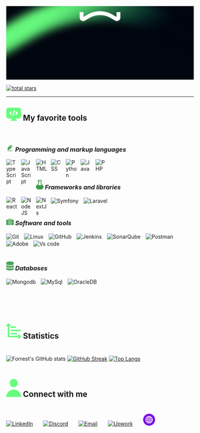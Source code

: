 <img src="./icons/wassim.gif" align="center" alt="wassim">

<br>

<!-- <p>TODO : my description</p> -->


<p align="left">
      <a href="https://github.com/wassim249?tab=repositories&sort=stargazers">
         <img alt="total stars" title="Total stars on GitHub" src="https://custom-icon-badges.demolab.com/github/stars/wassim249?color=68FC7F&style=for-the-badge&labelColor=68FC7F&logo=star"/></a>
</p>

---

## <img align="bottom" src="./icons/favorite.svg"  alt="favorite tools" width="40px" /> **My favorite tools**
<br>

### <img align="bottom" src="./icons/programming.svg"  alt="favorite tools" width="20px" /> _Programming and markup languages_
<p>
<img align="left" alt="TypeScript" width="30px" style="padding-right:10px;" src="https://cdn.jsdelivr.net/gh/devicons/devicon/icons/typescript/typescript-plain.svg" />
<img align="left" alt="JavaScript" width="30px" style="padding-right:10px;" src="https://cdn.jsdelivr.net/gh/devicons/devicon/icons/javascript/javascript-plain.svg" />
<img align="left" alt="HTML" width="30px" style="padding-right:10px;" src="https://cdn.jsdelivr.net/gh/devicons/devicon/icons/html5/html5-plain.svg" />
<img align="left" alt="CSS" width="30px" style="padding-right:10px;" src="https://cdn.jsdelivr.net/gh/devicons/devicon/icons/css3/css3-plain.svg" />
<img align="left" alt="Python" width="30px" style="padding-right:10px;" src="https://cdn.jsdelivr.net/gh/devicons/devicon/icons/python/python-plain.svg" />
<img align="left" alt="Java" width="30px" style="padding-right:10px;" src="https://cdn.jsdelivr.net/gh/devicons/devicon/icons/java/java-original.svg"/>
<img align="left" alt="PHP" width="30px" style="padding-right:10px;" src="https://external-content.duckduckgo.com/iu/?u=http%3A%2F%2Fpngimg.com%2Fuploads%2Fphp%2Fphp_PNG18.png&f=1&nofb=1&ipt=b246fb72e4d78b7d8ef05320c1826f444d7f1a6b2bf3bc63e4591eff5aa1b210&ipo=images" />
</p>
<br>

#
### <img align="bottom" src="./icons/frameworks.svg"  alt="favorite tools" width="20px" /> _Frameworks and libraries_
<p>
<img align="left" alt="React" width="30px" style="padding-right:10px;" src="https://cdn.jsdelivr.net/gh/devicons/devicon/icons/react/react-original.svg" />
<img align="left" alt="NodeJS" width="30px" style="padding-right:10px;" src="https://cdn.jsdelivr.net/gh/devicons/devicon/icons/nodejs/nodejs-original.svg" />
<img align="left" alt="NextJs" width="30px" style="padding-right:10px;" src="https://external-content.duckduckgo.com/iu/?u=https%3A%2F%2Fpluspng.com%2Fimg-png%2Fnext-logo-png-build-a-universal-javascript-app-with-next-js-280.png&f=1&nofb=1&ipt=a28f9935c34ca540ddb1f7d67732159d4c59dcacbf024c8b4d6bce45775afcba&ipo=images"/>
<img align="center" alt="Symfony" width="30px" style="padding-right:10px;" src="https://external-content.duckduckgo.com/iu/?u=https%3A%2F%2Fsymfony.com%2Flogos%2Fsymfony_white_03.png&f=1&nofb=1&ipt=1b0f8743e6f3b6998ab8641ab1441258c506a10459df0cf04c10672adbcaa217&ipo=images"/>
<img align="center" alt="Laravel" width="30px" style="padding-right:10px;" src="https://external-content.duckduckgo.com/iu/?u=https%3A%2F%2Flogodix.com%2Flogo%2F2150926.png&f=1&nofb=1&ipt=6c0e614787d286489263332d4523bedad1a3275ca6a6ef17f136b4178acfe0e4&ipo=images"/>
</p>


#
### <img align="bottom" src="./icons/tools.svg"  alt="favorite tools" width="20px" /> _Software and tools_
<p>
<img align="center" alt="Git" width="30px" style="padding-right:10px;" src="https://cdn.jsdelivr.net/gh/devicons/devicon/icons/git/git-original.svg" />
<img align="center" alt="Linux" width="30px" style="padding-right:10px;" src="https://cdn.jsdelivr.net/gh/devicons/devicon/icons/linux/linux-original.svg" />
<img align="center" alt="GitHub" width="30px" style="padding-right:10px;" src="https://cdn.jsdelivr.net/gh/devicons/devicon/icons/github/github-original.svg" />
<img align="center" alt="Jenkins" width="30px" style="padding-right:10px;" src="https://external-content.duckduckgo.com/iu/?u=https%3A%2F%2F1.bp.blogspot.com%2F-rQ70BFa26fo%2FXuz5obVh5TI%2FAAAAAAAAVU8%2FsPq_JiH52xUkqk2zFV5wqWrrotaVp2sOACK4BGAsYHg%2Fs1600%2FjenkinsLogo1.png&f=1&nofb=1&ipt=9e4d762d92b1d969f77b1dba1f0860ce4dec67e52b5001cf5b974258c273417d&ipo=images" />
<img align="center" alt="SonarQube" width="80px" style="padding-right:10px;" src="https://external-content.duckduckgo.com/iu/?u=https%3A%2F%2Fwiki.eclipse.org%2Fimages%2F8%2F88%2FSonarqube.png&f=1&nofb=1&ipt=5d4ba4968a050283cb93c52f78ba9cd8292177fc6921bce2bb405e3d20b44e99&ipo=images" />
<img align="center" alt="Postman" width="40px" style="padding-right:10px;" src="https://external-content.duckduckgo.com/iu/?u=http%3A%2F%2Fww1.prweb.com%2Fprfiles%2F2018%2F10%2F05%2F15812110%2Fpostman-logo-vert-2018.png&f=1&nofb=1&ipt=da17c254981ef1502c2b24777491b17ba8fd334d0b89425358f3584724dc5c61&ipo=images" />
<img align="center" alt="Adobe" width="40px" style="padding-right:10px;" src="https://external-content.duckduckgo.com/iu/?u=https%3A%2F%2Flogos-world.net%2Fwp-content%2Fuploads%2F2020%2F06%2FAdobe-Emblem.png&f=1&nofb=1&ipt=53802f7654438a8c862679ea5287c26d122e91109c3375032d65c4e3ee769a29&ipo=images" />
<img align="center" alt="Vs code" width="40px" style="padding-right:10px;" src="https://external-content.duckduckgo.com/iu/?u=https%3A%2F%2Fmobilemancerblog.blob.core.windows.net%2Fblog%2F2020%2F08%2Fvs-code-logo-transp.png&f=1&nofb=1&ipt=0a06a119a2ddf372cbb72abbcaa1e17701fd43c45af9431110b4b3d19727c8b0&ipo=images" />
</p>


#
### <img align="bottom" src="./icons/db.svg"  alt="favorite tools" width="20px" /> _Databases_
<p>
<img align="center" alt="Mongodb" width="40px" style="padding-right:10px;" src="https://external-content.duckduckgo.com/iu/?u=http%3A%2F%2Fpluspng.com%2Fimg-png%2Flogo-mongodb-png-mongo-db-badge-sticker-600.png&f=1&nofb=1&ipt=76d99bda01daade91b809080cf65df4bc02bed76c044487ca576ad8f1efb3f70&ipo=images" />
<img align="center" alt="MySql" width="40px" style="padding-right:10px;" src="https://external-content.duckduckgo.com/iu/?u=https%3A%2F%2Flogos-download.com%2Fwp-content%2Fuploads%2F2016%2F05%2FMySQL_logo_logotype.png&f=1&nofb=1&ipt=184f61c38e0b0a3b765d1f025d91cd861ca160f641ba19052944b6a1fdb09f46&ipo=images" />
<img align="center" alt="OracleDB" width="40px" style="padding-right:10px;" src="https://external-content.duckduckgo.com/iu/?u=https%3A%2F%2Fallvectorlogo.com%2Fimg%2F2017%2F02%2Foracle-database-logo.png&f=1&nofb=1&ipt=cb67ccced94b52fb6d949fbe9c5826ab7a72be8874f95f9697b2a9b9d227f608&ipo=images" />
</p>

#
<br>
<br>

## <img align="bottom" src="./icons/stats.svg"  alt="favorite tools" width="40px" />  **Statistics**
#
![Forrest's GitHub stats](https://github-readme-stats.vercel.app/api?username=wassim249&show_icons=true&theme=vue-dark&border_color=3DA47A&border_radius=8)
[![GitHub Streak](https://streak-stats.demolab.com?user=wassim249&theme=vue-dark&border_radius=8&border=3DA47A)](https://git.io/streak-stats)
[![Top Langs](https://github-readme-stats.vercel.app/api/top-langs/?username=wassim249&theme=vue-dark)](https://github.com/anuraghazra/github-readme-stats)
<br>
<br>

## <img align="bottom" src="./icons/connect.svg"  alt="Connect with me" width="40px" /> **Connect with me**
#

<p align="left">
  <a href="https://www.linkedin.com/in/wassim-elbakkouri"><img width="32px" alt="LinkedIn" title="LinkedIn" src="https://external-content.duckduckgo.com/iu/?u=https%3A%2F%2Fcdn.freebiesupply.com%2Flogos%2Flarge%2F2x%2Flinkedin-icon-logo-png-transparent.png&f=1&nofb=1&ipt=70eafae67dc9cf5578cf9ae4999ed76fadde13dd88444613f5707ea9963dc646&ipo=images"/></a>
  &#8287;&#8287;&#8287;&#8287;&#8287;
  <a href="https://www.linkedin.com/in/wassim-elbakkouri"><img width="32px" alt="Discord" title="Discord" src="https://external-content.duckduckgo.com/iu/?u=https%3A%2F%2Fpnggrid.com%2Fwp-content%2Fuploads%2F2021%2F05%2FDiscord-Logo-Circle-2048x2048.png&f=1&nofb=1&ipt=5c1cbd090a4a3a351040319335bd21d68ae8a556fd900315a58379d6820448fc&ipo=images"/></a>
  &#8287;&#8287;&#8287;&#8287;&#8287;
  <a href="mailto:wassim.elbakkouri@yahoo.com"><img width="32px" alt="Email" title="Email" src="https://external-content.duckduckgo.com/iu/?u=https%3A%2F%2Fcdn3.iconfinder.com%2Fdata%2Ficons%2Fminimal-utility%2F512%2Fmail.png&f=1&nofb=1&ipt=78f5234f1d818257e112a1d819c26d6ffb0666ae199eac7e8ca786f349d0289b&ipo=images"/></a>
  &#8287;&#8287;&#8287;&#8287;&#8287;
  <a href="https://www.upwork.com/freelancers~016a67fdc91b0862ae?viewMode=1"><img width="32px" alt="Upwork" title="Upwork" src="https://external-content.duckduckgo.com/iu/?u=https%3A%2F%2Fsoftonix.org%2Fimg%2Fupwork-small-logo.png&f=1&nofb=1&ipt=0290802d44c9e402ddc4ae6356ce4248ab171d76cf690c665465f75898df5bd7&ipo=images"/></a>
  &#8287;&#8287;&#8287;&#8287;&#8287;
  <a href="#"><img width="32px" alt="Website" title="Website" src="./icons/webste.svg"/></a>
  &#8287;&#8287;&#8287;&#8287;&#8287;
  

  
</p>

#

[website]: https://fkcodes.com
